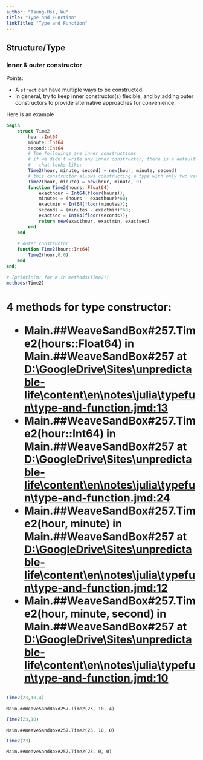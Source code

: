 ```yaml
---
author: "Tsung-Hsi, Wu"
title: "Type and Function"
linkTitle: "Type and Function"
---
```



## Structure/Type
### Inner & outer constructor
Points:
- A `struct` can have multiple ways to be constructed.
- In general, try to keep inner constructor(s) flexible, and by adding outer constructors to provide alternative approaches for convenience.

Here is an example 
```julia
begin
	struct Time2
		hour::Int64
		minute::Int64
		second::Int64
		# The followings are inner constructions
		# if we didn't write any inner constructor, there is a default one (hidden) 
		#   that looks like:
		Time2(hour, minute, second) = new(hour, minute, second)
		# this constructor allows constructing a type with only two variables.
		Time2(hour, minute) = new(hour, minute, 0)
		function Time2(hours::Float64)
			exacthour = Int64(floor(hours));
			minutes = (hours - exacthour)*60;
			exactmin = Int64(floor(minutes));
			seconds = (minutes - exactmin)*60;
			exactsec = Int64(floor(seconds));
			return new(exacthour, exactmin, exactsec)
		end
	end
	
	# outer constructor
	function Time2(hour::Int64)
		Time2(hour,0,0)
	end
end;

# [println(m) for m in methods(Time2)]
methods(Time2)
```


# 4 methods for type constructor:<ul><li> Main.##WeaveSandBox#257.Time2(hours::<b>Float64</b>) in Main.##WeaveSandBox#257 at <a href="https://github.com/google/docsy-example/tree/8453a93952c51dc73e917119d5ac9a206c32c676//content/en/notes/julia/typefun/type-and-function.jmd#L13" target="_blank">D:\GoogleDrive\Sites\unpredictable-life\content\en\notes\julia\typefun\type-and-function.jmd:13</a></li> <li> Main.##WeaveSandBox#257.Time2(hour::<b>Int64</b>) in Main.##WeaveSandBox#257 at <a href="https://github.com/google/docsy-example/tree/8453a93952c51dc73e917119d5ac9a206c32c676//content/en/notes/julia/typefun/type-and-function.jmd#L24" target="_blank">D:\GoogleDrive\Sites\unpredictable-life\content\en\notes\julia\typefun\type-and-function.jmd:24</a></li> <li> Main.##WeaveSandBox#257.Time2(hour, minute) in Main.##WeaveSandBox#257 at <a href="https://github.com/google/docsy-example/tree/8453a93952c51dc73e917119d5ac9a206c32c676//content/en/notes/julia/typefun/type-and-function.jmd#L12" target="_blank">D:\GoogleDrive\Sites\unpredictable-life\content\en\notes\julia\typefun\type-and-function.jmd:12</a></li> <li> Main.##WeaveSandBox#257.Time2(hour, minute, second) in Main.##WeaveSandBox#257 at <a href="https://github.com/google/docsy-example/tree/8453a93952c51dc73e917119d5ac9a206c32c676//content/en/notes/julia/typefun/type-and-function.jmd#L10" target="_blank">D:\GoogleDrive\Sites\unpredictable-life\content\en\notes\julia\typefun\type-and-function.jmd:10</a></li> </ul>

```julia
Time2(23,10,4)
```

```
Main.##WeaveSandBox#257.Time2(23, 10, 4)
```



```julia
Time2(23,10)
```

```
Main.##WeaveSandBox#257.Time2(23, 10, 0)
```



```julia
Time2(23)
```

```
Main.##WeaveSandBox#257.Time2(23, 0, 0)
```


